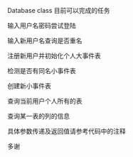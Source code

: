 Database class 目前可以完成的任务


输入用户名密码尝试登陆

输入新用户名查询是否重名

注册新用户并初始化个人大事件表

检测是否有同名小事件表

创建新小事件表

查询当前用户个人所有的表

查询某一表的列的信息


具体参数传递及返回值请参考代码中的注释

多谢
